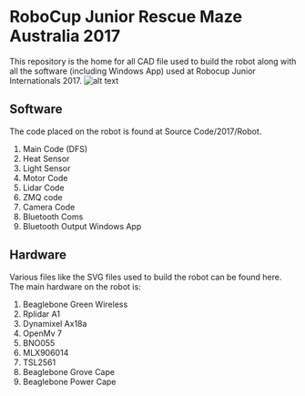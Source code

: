 # RoboCup Junior Rescue Maze Australia 2017
This repository is the home for all CAD file used to build the robot along with all the software (including Windows App) used at Robocup Junior Internationals 2017.
![alt text](http://rawson.tech/mass/Mass_files/MassFrontImage.jpg)
## Software
The code placed on the robot is found at Source Code/2017/Robot. 
1. Main Code (DFS)
2. Heat Sensor
3. Light Sensor
4. Motor Code
5. Lidar Code
6. ZMQ code
7. Camera Code
8. Bluetooth Coms
9. Bluetooth Output Windows App

## Hardware
Various files like the SVG files used to build the robot can be found here. The main hardware on the robot is:
1. Beaglebone Green Wireless
2. Rplidar A1
3. Dynamixel Ax18a
4. OpenMv 7 
5. BNO055
6. MLX906014
7. TSL2561
8. Beaglebone Grove Cape
9. Beaglebone Power Cape
